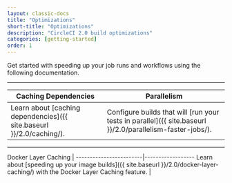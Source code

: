 ```yaml
---
layout: classic-docs
title: "Optimizations"
short-title: "Optimizations"
description: "CircleCI 2.0 build optimizations"
categories: [getting-started]
order: 1
---
```

Get started with speeding up your job runs and workflows using the following documentation.
<hr>


Caching Dependencies       | Parallelism
----------------------------|----------------------
Learn about [caching dependencies]({{ site.baseurl }}/2.0/caching/).  |   Configure builds that will [run your tests in parallel]({{ site.baseurl }}/2.0/parallelism-faster-jobs/).

<hr>

Docker Layer Caching |
------------------------|------------------
Learn about [speeding up your image builds]({{ site.baseurl }}/2.0/docker-layer-caching/) with the Docker Layer Caching feature. |  

